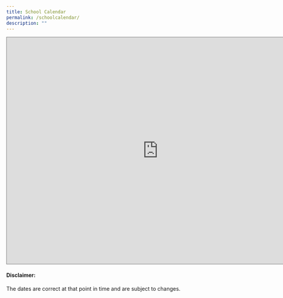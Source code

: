 ```yaml
---
title: School Calendar
permalink: /schoolcalendar/
description: ""
---
```


<iframe src="https://calendar.google.com/calendar/embed?height=600&wkst=1&bgcolor=%23ffffff&ctz=Asia%2FSingapore&src=Y3FwZ3V2Z3ZxNmMzY3FsMm00Z2hhcHVzaDRAZ3JvdXAuY2FsZW5kYXIuZ29vZ2xlLmNvbQ&color=%23009688" style="border:solid 1px #777" width="800" height="600" frameborder="0" scrolling="no"></iframe>

#### Disclaimer: 

The dates are correct at that point in time and are subject to changes.